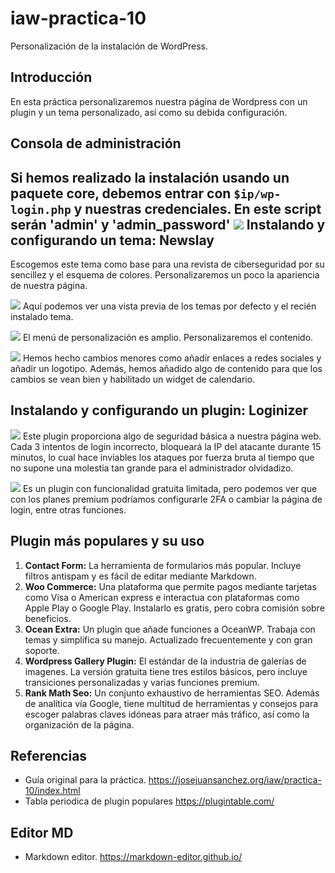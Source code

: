 # iaw-practica-10
Personalización de la instalación de WordPress.

**Introducción**
------------
En esta práctica personalizaremos nuestra página de Wordpress con un plugin y un tema personalizado, así como su debida configuración.

**Consola de administración**
------------
Si hemos realizado la instalación usando un paquete core, debemos entrar con `$ip/wp-login.php` y nuestras credenciales. En este script serán 'admin' y 'admin_password'
![](https://i.imgur.com/HH5lPv7.png)
**Instalando y configurando un tema: Newslay**
------------
Escogemos este tema como base para una revista de ciberseguridad por su sencillez y el esquema de colores. Personalizaremos un poco la apariencia de nuestra página.

![](https://i.imgur.com/z1s4aMq.png)
Aquí podemos ver una vista previa de los temas por defecto y el recién instalado tema.

![](https://i.imgur.com/srfMh3A.png)
El menú de personalización es amplio. Personalizaremos el contenido.

![](https://i.imgur.com/y8dGYRN.png)
Hemos hecho cambios menores como añadir enlaces a redes sociales y añadir un logotipo. Además, hemos añadido algo de contenido para que los cambios se vean bien y habilitado un widget de calendario.


**Instalando y configurando un plugin: Loginizer**
------------
![](https://i.imgur.com/ciRzT1L.png)
Este plugin proporciona algo de seguridad básica a nuestra página web. Cada 3 intentos de login incorrecto, bloqueará la IP del atacante durante 15 minutos, lo cual hace inviables los ataques por fuerza bruta al tiempo que no supone una molestia tan grande para el administrador olvidadizo.

![](https://i.imgur.com/Y4TzlZt.png)
Es un plugin con funcionalidad gratuita limitada, pero podemos ver que con los planes premium podríamos configurarle 2FA o cambiar la página de login, entre otras funciones.

**Plugin más populares y su uso**
------------
1. **Contact Form:** La herramienta de formularios más popular. Incluye filtros antispam y es fácil de editar mediante Markdown.
2. **Woo Commerce:** Una plataforma que permite pagos mediante tarjetas como Visa o American express e interactua con plataformas como Apple Play o Google Play. Instalarlo es gratis, pero cobra comisión sobre beneficios.
3. **Ocean Extra:** Un plugin que añade funciones a OceanWP. Trabaja con temas y simplifica su manejo. Actualizado frecuentemente y con gran soporte.
4. **Wordpress Gallery Plugin:** El estándar de la industria de galerías de imagenes. La versión gratuita tiene tres estilos básicos, pero incluye transiciones personalizadas y varias funciones premium.
5. **Rank Math Seo:** Un conjunto exhaustivo de herramientas SEO. Además de analítica vía Google, tiene multitud de herramientas y consejos para escoger palabras claves idóneas para atraer más tráfico, así como la organización de la página.

**Referencias**
------------
- Guía original para la práctica.
https://josejuansanchez.org/iaw/practica-10/index.html
- Tabla periodica de plugin populares
https://plugintable.com/

**Editor MD**
------------
- Markdown editor.
https://markdown-editor.github.io/
